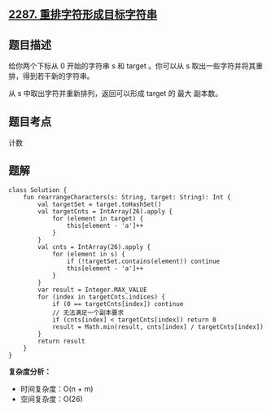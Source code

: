 ## [2287. 重排字符形成目标字符串](https://leetcode.cn/problems/rearrange-characters-to-make-target-string/description/)

## 题目描述

给你两个下标从 0 开始的字符串 s 和 target 。你可以从 s 取出一些字符并将其重排，得到若干新的字符串。

从 s 中取出字符并重新排列，返回可以形成 target 的 最大 副本数。

## 题目考点

计数

## 题解
 
```
class Solution {
    fun rearrangeCharacters(s: String, target: String): Int {
        val targetSet = target.toHashSet()
        val targetCnts = IntArray(26).apply {
            for (element in target) {
                this[element - 'a']++
            }
        }
        val cnts = IntArray(26).apply {
            for (element in s) {
                if (!targetSet.contains(element)) continue
                this[element - 'a']++
            }
        }
        var result = Integer.MAX_VALUE
        for (index in targetCnts.indices) {
            if (0 == targetCnts[index]) continue
            // 无法满足一个副本要求
            if (cnts[index] < targetCnts[index]) return 0
            result = Math.min(result, cnts[index] / targetCnts[index])
        }
        return result
    }
}
```

**复杂度分析：**

- 时间复杂度：O(n + m)
- 空间复杂度：O(26) 
